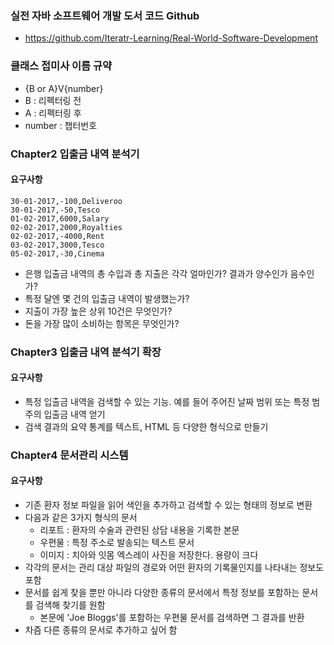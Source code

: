 ### 실전 자바 소프트웨어 개발 도서 코드 Github
- https://github.com/Iteratr-Learning/Real-World-Software-Development

### 클래스 접미사 이름 규약
- {B or A}V{number}
- B : 리펙터링 전
- A : 리펙터링 후
- number : 챕터번호

### Chapter2 입출금 내역 분석기 
#### 요구사항
```
30-01-2017,-100,Deliveroo
30-01-2017,-50,Tesco
01-02-2017,6000,Salary
02-02-2017,2000,Royalties
02-02-2017,-4000,Rent
03-02-2017,3000,Tesco
05-02-2017,-30,Cinema
```

- 은행 입출금 내역의 총 수입과 총 지출은 각각 얼마인가? 결과가 양수인가 음수인가?
- 특정 달엔 몇 건의 입출금 내역이 발생했는가?
- 지출이 가장 높은 상위 10건은 무엇인가?
- 돈을 가장 많이 소비하는 항목은 무엇인가?

### Chapter3 입출금 내역 분석기 확장
#### 요구사항

- 특정 입출금 내역을 검색할 수 있는 기능. 예를 들어 주어진 날짜 범위 또는 특정 범주의 입출금 내역 얻기
- 검색 결과의 요약 통계를 텍스트, HTML 등 다양한 형식으로 만들기

### Chapter4 문서관리 시스템
#### 요구사항

- 기존 환자 정보 파일을 읽어 색인을 추가하고 검색할 수 있는 형태의 정보로 변환
- 다음과 같은 3가지 형식의 문서
  - 리포트 : 환자의 수술과 관련된 상담 내용을 기록한 본문
  - 우편물 : 특정 주소로 발송되는 텍스트 문서
  - 이미지 : 치아와 잇몸 엑스레이 사진을 저장한다. 용량이 크다
- 각각의 문서는 관리 대상 파일의 경로와 어떤 환자의 기록물인지를 나타내는 정보도 포함
- 문서를 쉽게 찾을 뿐만 아니라 다양한 종류의 문서에서 특정 정보를 포함하는 문서를 검색해 찾기를 원함
  - 본문에 'Joe Bloggs'를 포함하는 우편물 문서를 검색하면 그 결과를 반환
- 차즘 다른 종류의 문서로 추가하고 싶어 함